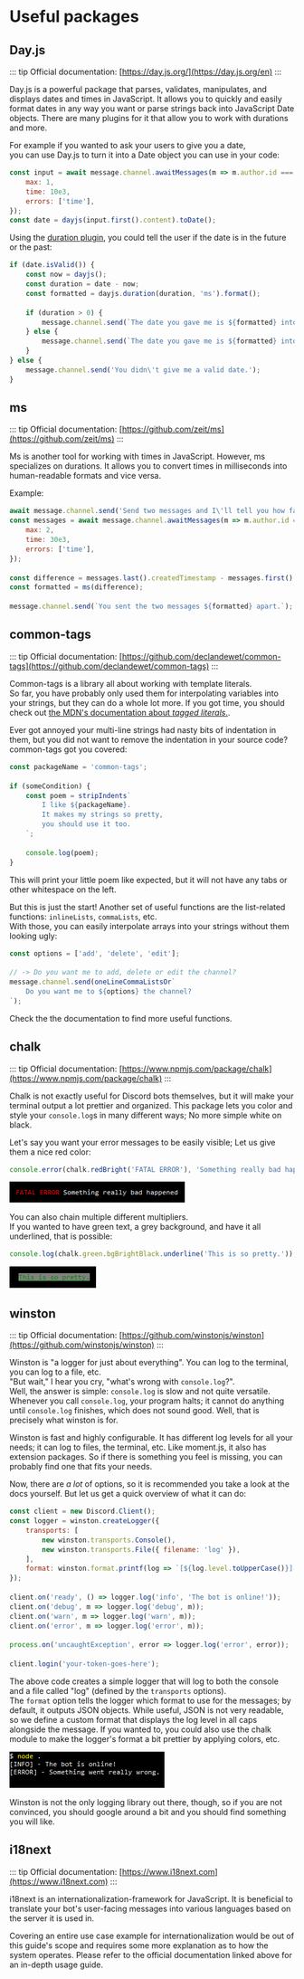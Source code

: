 # Useful packages

## Day.js

::: tip Official documentation: [https://day.js.org/](https://day.js.org/en) :::

Day.js is a powerful package that parses, validates, manipulates, and displays dates and times in JavaScript. It allows you to quickly and easily format dates in any way you want or parse strings back into JavaScript Date objects. There are many plugins for it that allow you to work with durations and more.

For example if you wanted to ask your users to give you a date,  
you can use Day.js to turn it into a Date object you can use in your code:

```javascript
const input = await message.channel.awaitMessages(m => m.author.id === message.author.id, {
    max: 1,
    time: 10e3,
    errors: ['time'],
});
const date = dayjs(input.first().content).toDate();
```

Using the [duration plugin](https://day.js.org/docs/en/durations/durations), you could tell the user if the date is in the future or the past:

```javascript
if (date.isValid()) {
    const now = dayjs();
    const duration = date - now;
    const formatted = dayjs.duration(duration, 'ms').format();

    if (duration > 0) {
        message.channel.send(`The date you gave me is ${formatted} into the future.`);
    } else {
        message.channel.send(`The date you gave me is ${formatted} into the past.`);
    }
} else {
    message.channel.send('You didn\'t give me a valid date.');
}
```

## ms

::: tip Official documentation: [https://github.com/zeit/ms](https://github.com/zeit/ms) :::

Ms is another tool for working with times in JavaScript. However, ms specializes on durations. It allows you to convert times in milliseconds into human-readable formats and vice versa.

Example:

```javascript
await message.channel.send('Send two messages and I\'ll tell you how far apart you sent them.');
const messages = await message.channel.awaitMessages(m => m.author.id === message.author.id. {
    max: 2,
    time: 30e3,
    errors: ['time'],
});

const difference = messages.last().createdTimestamp - messages.first().createdTimestamp;
const formatted = ms(difference);

message.channel.send(`You sent the two messages ${formatted} apart.`);
```

## common-tags

::: tip Official documentation: [https://github.com/declandewet/common-tags](https://github.com/declandewet/common-tags) :::

Common-tags is a library all about working with template literals.  
So far, you have probably only used them for interpolating variables into your strings, but they can do a whole lot more. If you got time, you should check out [the MDN's documentation about _tagged literals_.](https://developer.mozilla.org/en-US/docs/Web/JavaScript/Reference/Template_literals#Tagged_templates).

Ever got annoyed your multi-line strings had nasty bits of indentation in them, but you did not want to remove the indentation in your source code?  
common-tags got you covered:

```javascript
const packageName = 'common-tags';

if (someCondition) {
    const poem = stripIndents`
        I like ${packageName}.
        It makes my strings so pretty,
        you should use it too.
    `;

    console.log(poem);
}
```

This will print your little poem like expected, but it will not have any tabs or other whitespace on the left.

But this is just the start! Another set of useful functions are the list-related functions: `inlineLists`, `commaLists`, etc.  
With those, you can easily interpolate arrays into your strings without them looking ugly:

```javascript
const options = ['add', 'delete', 'edit'];

// -> Do you want me to add, delete or edit the channel?
message.channel.send(oneLineCommaListsOr`
    Do you want me to ${options} the channel?
`);
```

Check the the documentation to find more useful functions.

## chalk

::: tip Official documentation: [https://www.npmjs.com/package/chalk](https://www.npmjs.com/package/chalk) :::

Chalk is not exactly useful for Discord bots themselves, but it will make your terminal output a lot prettier and organized. This package lets you color and style your `console.log`s in many different ways; No more simple white on black.

Let's say you want your error messages to be easily visible; Let us give them a nice red color:

```javascript
console.error(chalk.redBright('FATAL ERROR'), 'Something really bad happened!');
```

![image of code above](../.gitbook/assets/chalk-red.png)

You can also chain multiple different multipliers.  
If you wanted to have green text, a grey background, and have it all underlined, that is possible:

```javascript
console.log(chalk.green.bgBrightBlack.underline('This is so pretty.'));
```

![image of code above](../.gitbook/assets/chalk-ugly.png)

## winston

::: tip Official documentation: [https://github.com/winstonjs/winston](https://github.com/winstonjs/winston) :::

Winston is "a logger for just about everything". You can log to the terminal, you can log to a file, etc.  
"But wait," I hear you cry, "what's wrong with `console.log`?".  
Well, the answer is simple: `console.log` is slow and not quite versatile. Whenever you call `console.log`, your program halts; it cannot do anything until `console.log` finishes, which does not sound good. Well, that is precisely what winston is for.

Winston is fast and highly configurable. It has different log levels for all your needs; it can log to files, the terminal, etc. Like moment.js, it also has extension packages. So if there is something you feel is missing, you can probably find one that fits your needs.

Now, there are _a lot_ of options, so it is recommended you take a look at the docs yourself. But let us get a quick overview of what it can do:

```javascript
const client = new Discord.Client();
const logger = winston.createLogger({
    transports: [
        new winston.transports.Console(),
        new winston.transports.File({ filename: 'log' }),
    ],
    format: winston.format.printf(log => `[${log.level.toUpperCase()}] - ${log.message}`),
});

client.on('ready', () => logger.log('info', 'The bot is online!'));
client.on('debug', m => logger.log('debug', m));
client.on('warn', m => logger.log('warn', m));
client.on('error', m => logger.log('error', m));

process.on('uncaughtException', error => logger.log('error', error));

client.login('your-token-goes-here');
```

The above code creates a simple logger that will log to both the console and a file called "log" \(defined by the `transports` options\).  
The `format` option tells the logger which format to use for the messages; by default, it outputs JSON objects. While useful, JSON is not very readable, so we define a custom format that displays the log level in all caps alongside the message. If you wanted to, you could also use the chalk module to make the logger's format a bit prettier by applying colors, etc.

![winston example](../.gitbook/assets/winston.png)

Winston is not the only logging library out there, though, so if you are not convinced, you should google around a bit and you should find something you will like.

## i18next

::: tip Official documentation: [https://www.i18next.com](https://www.i18next.com) :::

i18next is an internationalization-framework for JavaScript. It is beneficial to translate your bot's user-facing messages into various languages based on the server it is used in.

Covering an entire use case example for internationalization would be out of this guide's scope and requires some more explanation as to how the system operates. Please refer to the official documentation linked above for an in-depth usage guide.

